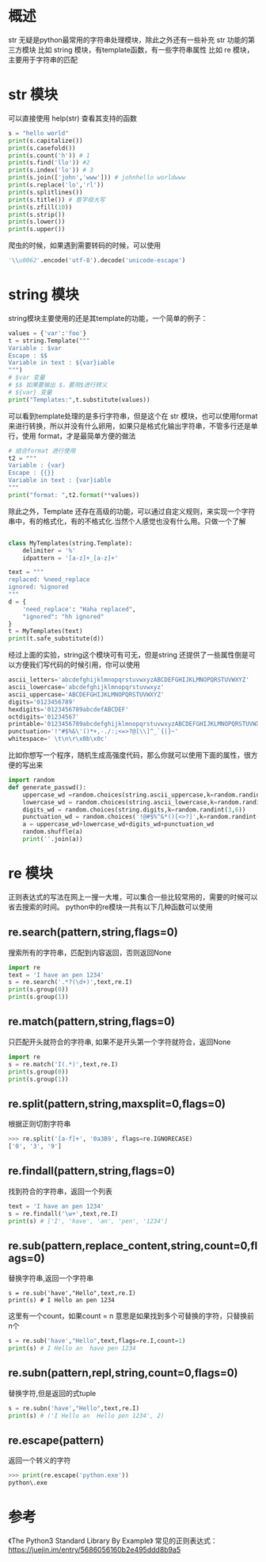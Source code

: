 # 概述
str 无疑是python最常用的字符串处理模块，除此之外还有一些补充 str 功能的第三方模块
比如 string 模块，有template函数，有一些字符串属性
比如 re 模块，主要用于字符串的匹配
# str 模块
可以直接使用 help(str) 查看其支持的函数
```py
s = "hello world"
print(s.capitalize())
print(s.casefold()) 
print(s.count('h')) # 1
print(s.find('llo')) #2
print(s.index('lo')) # 3
print(s.join(['john','www'])) # johnhello worldwww
print(s.replace('lo','rl'))
print(s.splitlines())
print(s.title()) # 首字母大写
print(s.zfill(10))
print(s.strip()) 
print(s.lower())
print(s.upper())
```
爬虫的时候，如果遇到需要转码的时候，可以使用
```py
'\\u0062'.encode('utf-8').decode('unicode-escape')
```
# string 模块
string模块主要使用的还是其template的功能，一个简单的例子：
```py
values = {'var':'foo'}
t = string.Template("""
Variable : $var
Escape : $$
Variable in text : ${var}iable
""")
# $var 变量
# $$ 如果要输出 $，要用$进行转义
# ${var} 变量
print("Templates:",t.substitute(values))
```
可以看到template处理的是多行字符串，但是这个在 str 模块，也可以使用format来进行转换，所以并没有什么卵用，如果只是格式化输出字符串，不管多行还是单行，使用 format，才是最简单方便的做法
```py
# 结合format 进行使用
t2 = """
Variable : {var}
Escape : {{}}
Variable in text : {var}iable
"""
print("format: ",t2.format(**values))
```
除此之外，Template  还存在高级的功能，可以通过自定义规则，来实现一个字符串中，有的格式化，有的不格式化.当然个人感觉也没有什么用。只做一个了解
```py

class MyTemplates(string.Template):
    delimiter = '%'
    idpattern = '[a-z]+_[a-z]+'

text = """
replaced: %need_replace
ignored: %ignored
"""
d = {
    'need_replace': "Haha replaced",
    "ignored": "hh ignored"
}
t = MyTemplates(text)
print(t.safe_substitute(d))
```
经过上面的实验，string这个模块可有可无，但是string 还提供了一些属性倒是可以方便我们写代码的时候引用，你可以使用
```py
ascii_letters='abcdefghijklmnopqrstuvwxyzABCDEFGHIJKLMNOPQRSTUVWXYZ'
ascii_lowercase='abcdefghijklmnopqrstuvwxyz'
ascii_uppercase='ABCDEFGHIJKLMNOPQRSTUVWXYZ'
digits='0123456789'
hexdigits='0123456789abcdefABCDEF'
octdigits='01234567'
printable='0123456789abcdefghijklmnopqrstuvwxyzABCDEFGHIJKLMNOPQRSTUVWXYZ!"#$%&\'()*+,-./:;<=>?@[\\]^_`{|}~ \t\n\r\x0b\x0c'
punctuation='!"#$%&\'()*+,-./:;<=>?@[\\]^_`{|}~'
whitespace=' \t\n\r\x0b\x0c'
```
比如你想写一个程序，随机生成高强度代码，那么你就可以使用下面的属性，很方便的写出来
```py
import random
def generate_passwd():
    uppercase_wd =random.choices(string.ascii_uppercase,k=random.randint(3,6)) 
    lowercase_wd = random.choices(string.ascii_lowercase,k=random.randint(3,6))
    digits_wd = random.choices(string.digits,k=random.randint(3,6))
    punctuation_wd = random.choices('!@#$%^&*()[<>?]',k=random.randint(3,6))
    a = uppercase_wd+lowercase_wd+digits_wd+punctuation_wd
    random.shuffle(a)
    print(''.join(a))
```

# re 模块
正则表达式的写法在网上一搜一大堆，可以集合一些比较常用的，需要的时候可以省去搜索的时间。
python中的re模块一共有以下几种函数可以使用
## re.search(pattern,string,flags=0)
搜索所有的字符串，匹配到内容返回，否则返回None
```py
import re
text = 'I have an pen 1234'
s = re.search('.*?(\d+)',text,re.I)
print(s.group(0))
print(s.group(1))
```
## re.match(pattern,string,flags=0)
只匹配开头就符合的字符串, 如果不是开头第一个字符就符合，返回None
```py
import re
s = re.match('I(.*)',text,re.I)
print(s.group(0))
print(s.group(1))
```
## re.split(pattern,string,maxsplit=0,flags=0)
根据正则切割字符串
```py
>>> re.split('[a-f]+', '0a3B9', flags=re.IGNORECASE)
['0', '3', '9']
```
## re.findall(pattern,string,flags=0)
找到符合的字符串，返回一个列表
```py
text = 'I have an pen 1234'
s = re.findall('\w+',text,re.I)
print(s) # ['I', 'have', 'an', 'pen', '1234']
```

## re.sub(pattern,replace_content,string,count=0,flags=0)
替换字符串,返回一个字符串
```
s = re.sub('have',"Hello",text,re.I)
print(s) # I Hello an pen 1234
```

这里有一个count，如果count = n 意思是如果找到多个可替换的字符，只替换前n个

```py
s = re.sub('have',"Hello",text,flags=re.I,count=1)
print(s) # I Hello an  have pen 1234
```

## re.subn(pattern,repl,string,count=0,flags=0)
替换字符,但是返回的式tuple
```py
s = re.subn('have',"Hello",text,re.I)
print(s) # ('I Hello an  Hello pen 1234', 2)
```


## re.escape(pattern)
返回一个转义的字符
```py
>>> print(re.escape('python.exe'))
python\.exe
```


# 参考
《The Python3 Standard Library By Example》
常见的正则表达式： https://juejin.im/entry/5686056160b2e495ddd8b9a5  